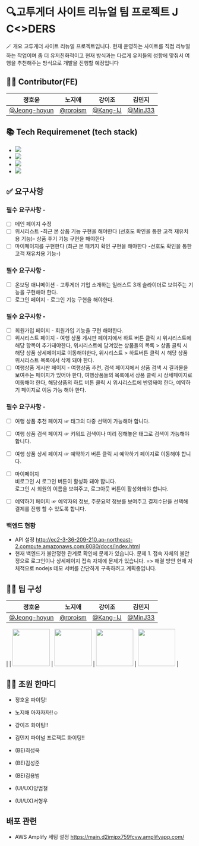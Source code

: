 # 🔍고투게더 사이트 리뉴얼 팀 프로젝트 J C<>DERS

🪄 개요
고투게더 사이트 리뉴얼 프로젝트입니다. 현재 운영하는 사이트를 직접 리뉴얼하는 작업이며
좀 더 유저친화적이고 현재 방식과는 다르게 유저들의 성향에 맞춰서
여행을 추천해주는 방식으로 개발을 진행할 예정입니다

## 🤼‍♀️ Contributor(FE)

|                     정호윤                     |                 노지애                 |                 강이조                 |                김민지                |
| :--------------------------------------------: | :------------------------------------: | :------------------------------------: | :----------------------------------: |
| [@Jeong-hoyun](https://github.com/Jeong-hoyun) | [@roroism](https://github.com/roroism) | [@Kang-IJ](https://github.com/Kang-IJ) | [@MinJ33](https://github.com/MinJ33) |

## 📚 Tech Requiremenet (tech stack)

- <img src="https://img.shields.io/badge/html5-E34F26?style=for-the-badge&logo=html5&logoColor=white">
- <img src="https://img.shields.io/badge/javascript-F7DF1E?style=for-the-badge&logo=javascript&logoColor=black">
- <img src="https://img.shields.io/badge/react-61DAFB?style=for-the-badge&logo=react&logoColor=black">
- <img src="https://img.shields.io/badge/Next.js-000000?style=for-the-badge&logo=Next.js&logoColor=white">



## ✅ 요구사항

### 필수 요구사항 -

- [ ] 메인 페이지 수정
- [ ] 위시리스트 -최근 본 상품 기능 구현을 해야한다
      (선호도 확인을 통한 고객 재유치 용 기능)- 상품 후기 기능 구현을 해야한다
- [ ] 마이페이지를 구현한다 (최근 본 패키지 확인 구현을 해야한다 -선호도 확인을 통한 고객 재유치용 기능-)

### 필수 요구사항 -

- [ ] 온보딩 애니메이션 - 고투게더 기업 소개하는 일러스트 3개 슬라이더로 보여주는 기능을 구현해야 한다.
- [ ] 로그인 페이지 - 로그인 기능 구현을 해야한다.

### 필수 요구사항 -

- [ ] 회원가입 페이지 - 회원가입 기능을 구현 해야한다.
- [ ] 위시리스트 페이지 - 여행 상품 게시판 페이지에서 하트 버튼 클릭 시 위시리스트에 해당 항목이 추가돼야한다, 위시리스트에 담겨있는 상품들의 목록 > 상품 클릭 시 해당 상품 상세페이지로 이동해야한다, 위시리스트 > 하트버튼 클릭 시 해당 상품 위시리스트 목록에서 삭제 돼야 한다.
- [ ] 여행상품 게시판 페이지 - 여행상품 추천, 검색 페이지에서 상품 검색 시 결과물을 보여주는 페이지가 있어야 한다, 여행상품들의 목록에서 상품 클릭 시 상세페이지로 이동해야 한다, 해당상품의 하트 버튼 클릭 시 위시리스트에 반영돼야 한다, 예약하기 페이지로 이동 가능 해야 한다.

### 필수 요구사항 -

- [ ] 여행 상품 추천 페이지 ☞ 태그의 다중 선택이 가능해야 합니다.
- [ ] 여행 상품 검색 페이지 ☞ 키워드 검색이나 미리 정해놓은 태그로 검색이 가능해야 합니다.
- [ ] 여행 상품 상세 페이지 ☞ 예약하기 버튼 클릭 시 예약하기 페이지로 이동해야 합니다.

- [ ] 마이페이지 <br/>비로그인 시 로그인 버튼이 활성화 돼야 합니다.<br/>로그인 시 회원의 이름을 보여주고, 로그아웃 버튼이 활성화돼야 합니다.
- [ ] 예약하기 페이지 ☞ 예약자의 정보, 주문요약 정보를 보여주고 결제수단을 선택해 결제를 진행 할 수 있도록 합니다.

### 백엔드 현황

- API 설정 http://ec2-3-36-209-210.ap-northeast-2.compute.amazonaws.com:8080/docs/index.html
- 현재 백엔드가 불안정한 관계로 확인에 문제가 있습니다. 
문제 1. 접속 자체의 불안정으로 로그인이나 상세페이지 접속 자체에 문제가 있습니다. 
=> 해결 방안 현재 자체적으로 nodejs 데모 서버를 간단하게 구축하려고 계획중입니다.


## 🤼‍♀️ 팀 구성

|                     정호윤                     |                 노지애                 |                 강이조                 |                김민지                |
| :--------------------------------------------: | :------------------------------------: | :------------------------------------: | :----------------------------------: |
| [@Jeong-hoyun](https://github.com/Jeong-hoyun) | [@roroism](https://github.com/roroism) | [@Kang-IJ](https://github.com/Kang-IJ) | [@MinJ33](https://github.com/MinJ33) |

| |
<img src="https://avatars.githubusercontent.com/Jeong-hoyun" width="100"> | <img src="https://avatars.githubusercontent.com/roroism" width="100"> | <img src="https://avatars.githubusercontent.com/Kang-IJ" width="100"> | <img src="https://avatars.githubusercontent.com/MinJ33" width="100"> |

## 🤼‍♀️ 조원 한마디

- 정호윤 파이팅!

- 노지애 아자자자!!☺︎

- 강이조 화이팅!!

- 김민지 파이널 프로젝트 화이팅!!

- (BE)최성욱

- (BE)김성준

- (BE)김용범

- (UI/UX)양범철

- (UI/UX)서형우

## 배포 관련

- AWS Amplify 세팅 설정 https://main.d2imipx759fcvw.amplifyapp.com/